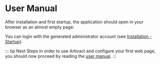 # User Manual

After installation and first startup, the application should open in your browser as an almost empty page:

You can login with the generated administrator account (see [Installation - Startup](installation#startup)).

::: tip Next Steps
In order to use Artivact and configure your first web page, you should now proceed by reading
the [user manual](/user-manual/about).
:::